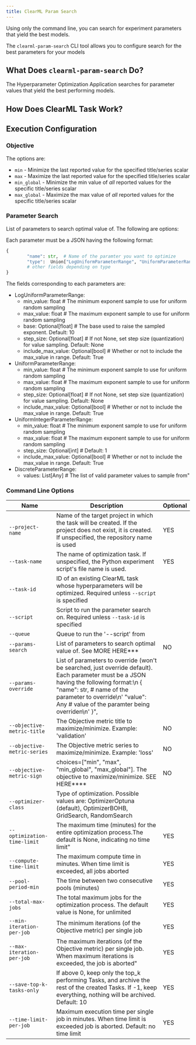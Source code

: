 ```yaml
---
title: ClearML Param Search
---
```


Using only the command line, you can search for experiment parameters that yield the best models.  

The `clearml-param-search` CLI tool allows you to configure 
search for the best parameters for your models

## What Does `clearml-param-search` Do?

The Hyperparameter Optimization Application searches for parameter values that yield the best performing models. 

## How Does ClearML Task Work?

## Execution Configuration

### Objective

The options are: 
* `min` - Minimize the last reported value for the specified title/series scalar
* `max` - Maximize the last reported value for the specified title/series scalar
* `min_global` - Minimize the min value of *all* reported values for the specific title/series scalar
* `max_global` - Maximize the max value of *all* reported values for the specific title/series scalar

### Parameter Search 

List of parameters to search optimal value of. The following are options: 

Each parameter must be a JSON having the following format:
```python
{
        "name": str,  # Name of the paramter you want to optimize
        "type":  Union["LogUniformParameterRange", "UniformParameterRange", "UniformIntegerParameterRange", "DiscreteParameterRange"],
        # other fields depending on type
}
```
The fields corresponding to each parameters are:
- LogUniformParameterRange:
    - min_value: float  # The minimum exponent sample to use for uniform random sampling
    - max_value: float  # The maximum exponent sample to use for uniform random sampling
    - base: Optional[float]  # The base used to raise the sampled exponent. Default: 10
    - step_size: Optional[float]  # If not None, set step size (quantization) for value sampling. Default: None
    - include_max_value: Optional[bool]  # Whether or not to include the max_value in range. Default: True
- UniformParameterRange:
    - min_value: float  # The minimum exponent sample to use for uniform random sampling
    - max_value: float  # The maximum exponent sample to use for uniform random sampling
    - step_size: Optional[float]  # If not None, set step size (quantization) for value sampling. Default: None
    - include_max_value: Optional[bool]  # Whether or not to include the max_value in range. Default: True
- UniformIntegerParameterRange:
    - min_value: float  # The minimum exponent sample to use for uniform random sampling
    - max_value: float  # The maximum exponent sample to use for uniform random sampling
    - step_size: Optional[int]  # Default: 1
    - include_max_value: Optional[bool]  # Whether or not to include the max_value in range. Default: True
- DiscreteParameterRange:
    - values: List[Any]  # The list of valid parameter values to sample from"


### Command Line Options

<div className="tbl-cmd">

|Name | Description| Optional |
|---|----|---|
|`--project-name`|Name of the target project in which the task will be created. If the project does not exist, it is created. If unspecified, the repository name is used|YES|
|`--task-name`|The name of optimization task. If unspecified, the Python experiment script's file name is used.|YES|
|`--task-id`|ID of an existing ClearML task whose hyperparameters will be optimized. Required unless `--script` is specified||
|`--script`|Script to run the parameter search on. Required unless `--task-id` is specified||
|`--queue`|Queue to run the '--script' from||
|`--params-search`|List of parameters to search optimal value of. See MORE HERE***|NO|
|`--params-override`|List of parameters to override (won't be searched, just override default). Each parameter must be a JSON having the following format:\n { "name": str,  # name of the parameter to override\n' "value": Any  # value of the paramter being overriden\n' }",|| 
|`--objective-metric-title`|The Objective metric title to maximize/minimize. Example: 'validation'|NO|
|`--objective-metric-series`|The Objective metric series to maximize/minimize. Example: 'loss'|NO|
|`--objective-metric-sign`|choices=["min", "max", "min_global", "max_global"]. The objective to maximize/minimize. SEE HERE****|NO|
|`--optimizer-class`|Type of optimization. Possible values are: OptimizerOptuna (default), OptimizerBOHB, GridSearch, RandomSearch||
|`--optimization-time-limit`|The maximum time (minutes) for the entire optimization process.The default is None, indicating no time limit"|YES|
|`--compute-time-limit`|The maximum compute time in minutes. When time limit is exceeded, all jobs aborted|YES|
|`--pool-period-min`|The time between two consecutive pools (minutes)|YES|
|`--total-max-jobs`|The total maximum jobs for the optimization process. The default value is None, for unlimited|YES|
|`--min-iteration-per-job`|The minimum iterations (of the Objective metric) per single job|YES|
|`--max-iteration-per-job`|The maximum iterations (of the Objective metric) per single job. When maximum iterations is exceeded, the job is aborted"|YES|
|`--save-top-k-tasks-only`|If above 0, keep only the top_k performing Tasks, and archive the rest of the created Tasks. If -1, keep everything, nothing will be archived. Default: 10|YES|
|`--time-limit-per-job`|Maximum execution time per single job in minutes. When time limit is exceeded job is aborted. Default: no time limit|YES|


</div>

